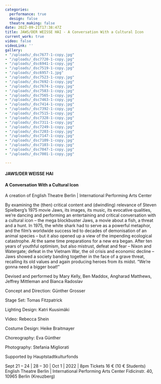 ```yaml
---
categories:
  performance: true
  design: false
  theatre_making: false
date: 2022-09-21T17:38:47Z
title: JAWS/DER WEISSE HAI - A Conversation With a Cultural Icon
current_work: true
video: false
videoLink: ''
gallery:
- "/uploads/_dsc7677-1-copy.jpg"
- "/uploads/_dsc7720-1-copy.jpg"
- "/uploads/_dsc6941-1-copy.jpg"
- "/uploads/_dsc7519-1-copy.jpg"
- "/uploads/_dsc6957-1.jpg"
- "/uploads/_dsc7523-1-copy.jpg"
- "/uploads/_dsc7692-1-copy.jpg"
- "/uploads/_dsc7674-1-copy.jpg"
- "/uploads/_dsc7583-1-copy.jpg"
- "/uploads/_dsc7565-1-copy.jpg"
- "/uploads/_dsc7463-1-copy.jpg"
- "/uploads/_dsc7414-1-copy.jpg"
- "/uploads/_dsc7392-1-copy.jpg"
- "/uploads/_dsc7515-1-copy.jpg"
- "/uploads/_dsc7328-1-copy.jpg"
- "/uploads/_dsc7311-1-copy.jpg"
- "/uploads/_dsc7249-1-copy.jpg"
- "/uploads/_dsc7203-1-copy.jpg"
- "/uploads/_dsc7147-1-copy.jpg"
- "/uploads/_dsc7109-1-copy.jpg"
- "/uploads/_dsc7103-1-copy.jpg"
- "/uploads/_dsc7047-1-copy.jpg"
- "/uploads/_dsc7001-1-copy.jpg"

---
```

#### JAWS/DER WEISSE HAI  

#### A Conversation With a Cultural Icon

A creation of English Theatre Berlin | International Performing Arts Center

By examining the (then) critical content and (dwindling) relevance of Steven Spielberg’s 1975 movie Jaws, its images, its music, its evocative qualities, we’re dancing and performing an entertaining and critical conversation with a cultural icon – the mega blockbuster Jaws, a movie about a fish, a threat and a hunt. In 1975, the white shark had to serve as a powerful metaphor, and the film’s worldwide success led to decades of demonisation of an animal species – but it also opened up a view of the impending ecological catastrophe. At the same time preparations for a new era began. After ten years of youthful optimism, but also mistrust, defeat and fear – Nixon and Watergate; defeat in the Vietnam War, the oil crisis and economic decline – Jaws showed a society banding together in the face of a grave threat, recalling its old values and again producing heroes from its midst. “We’re gonna need a bigger boat!” 

Devised and performed by Mary Kelly, Ben Maddox, Angharad Matthews, Jeffrey Mittleman and Bianca Radoslav  

Concept and Direction: Günther Grosser 

Stage Set: Tomas Fitzpatrick 

Lighting Design: Katri Kuusimäki 

Video: Rebecca Shein 

Costume Design: Heike Braitmayer 

Choreography: Eva Günther 

Photography: Stefania Migliorati 

Supported by Hauptstadtkulturfonds 

Sept 21 – 24 | 28 – 30 | Oct 1 | 2022 | 8pm Tickets 16 € (10 € Students) English Theatre Berlin | International Performing Arts Center Fidicinstr. 40, 10965 Berlin (Kreuzberg)